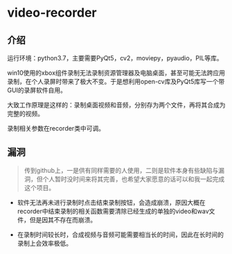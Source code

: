 # video-recorder

## 介绍

运行环境：python3.7，主要需要PyQt5，cv2，moviepy，pyaudio，PIL等库。

win10使用的xbox组件录制无法录制资源管理器及电脑桌面，甚至可能无法跨应用录制，在个人录屏时带来了极大不变。于是想利用open-cv库及PyQt5库写一个带GUI的录屏软件自用。

大致工作原理是这样的：录制桌面视频和音频，分别存为两个文件，再将其合成为完整的视频。

录制相关参数在recorder类中可调。


## 漏洞

> 传到github上，一是供有同样需要的人使用，二则是软件本身有些缺陷与漏洞，但个人暂时没时间来将其完善，也希望大家愿意的话可以和我一起完成这个项目。

- 软件无法再未进行录制时点击结束录制按钮，会造成崩溃，原因大概在recorder中结束录制的相关函数需要清除已经生成的单独的video和wav文件，但是因其不存在而崩溃。

- 在录制时间较长时，合成视频与音频可能需要相当长的时间，因此在长时间的录制上会效率极低。